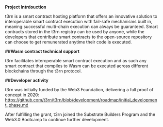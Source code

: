 

**Project Intrdouction**

t3rn is a smart contract hosting platform that offers an innovative solution to interoperable smart contract execution with fail-safe mechanisms built in, meaning successful multi-chain execution can always be guaranteed. Smart contracts stored in the t3rn registry can be used by anyone, while the developers that contribute smart contracts to the open-source repository can choose to get remunerated anytime their code is executed.

**##Wasm contract technical support**

t3rn facilitates interoperable smart contract execution and as such any smart contract that compiles to Wasm can be executed across different blockchains through the t3rn protocol. 

**##Developer activity**

t3rn was initially funded by the Web3 Foundation, delivering a full proof of concept in 2020: https://github.com/t3rn/t3rn/blob/development/roadmap/initial_development_phase.md

After fulfilling the grant, t3rn joined the Substrate Builders Program and the Web3.0 Bootcamp to continue further development. 
